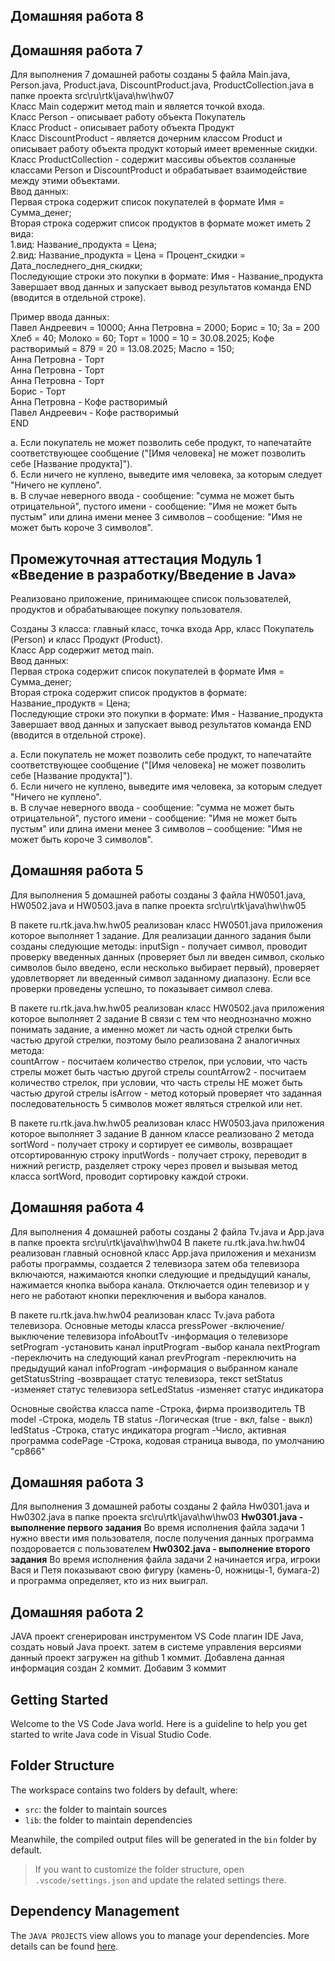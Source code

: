 ## Домашняя работа 8   



## Домашняя работа 7  
Для выполнения 7 домашней работы созданы 5 файла Main.java, Person.java, Product.java, DiscountProduct.java, ProductCollection.java в папке проекта src\ru\rtk\java\hw\hw07  
Класс Main содержит метод main и является точкой входа.    
Класс Person - описывает работу объекта Покупатель  
Класс Product -  описывает работу объекта Продукт  
Класс DiscountProduct - является дочерним классом Product и описывает работу объекта продукт который имеет временные скидки.  
Класс ProductCollection - содержит массивы объектов созланные классами Person и DiscountProduct и обрабатывает взаимодействие между этими объектами.  
Ввод данных:  
Первая строка содержит список покупателей в формате Имя = Сумма_денег;     
Вторая строка содержит список продуктов в формате может иметь 2 вида:  
  1.вид: Название_продукта = Цена;  
  2.вид: Название_продукта = Цена = Процент_скидки = Дата_последнего_дня_скидки;  
Последующие строки это покупки в формате: Имя - Название_продукта  
Завершает ввод данных и запускает вывод результатов команда END (вводится в отдельной строке).  
  
Пример ввода данных:  
Павел Андреевич = 10000; Анна Петровна = 2000; Борис = 10; За = 200  
Хлеб = 40; Молоко = 60; Торт = 1000 = 10 = 30.08.2025; Кофе растворимый = 879 = 20 = 13.08.2025; Масло = 150;  
Анна Петровна - Торт  
Анна Петровна - Торт  
Анна Петровна - Торт  
Борис - Торт  
Анна Петровна - Кофе растворимый  
Павел Андреевич - Кофе растворимый  
END  

а. Если покупатель не может позволить себе продукт, то напечатайте
соответствующее сообщение ("[Имя человека] не может позволить себе
[Название продукта]").  
б. Если ничего не куплено, выведите имя человека, за которым
следует "Ничего не куплено".  
в. В случае неверного ввода - сообщение: "сумма не может быть отрицательной", пустого имени - сообщение: "Имя не может быть пустым" или длина имени менее 3 символов – сообщение: "Имя не может быть короче 3 символов".  

## Промежуточная аттестация Модуль 1 «Введение в разработку/Введение в Java»

Реализовано приложение, принимающее список пользователей, продуктов и обрабатывающее покупку пользователя.  

Созданы 3 класса: главный класс, точка входа App, класс Покупатель (Person) и класс Продукт (Product).  
Класс App содержит метод main.  
Ввод данных:  
Первая строка содержит список покупателей в формате Имя = Сумма_денег;  
Вторая строка содержит список продуктов в формате: Название_продуктв = Цена;  
Последующие строки это покупки в формате: Имя - Название_продукта  
Завершает ввод данных и запускает вывод результатов команда END (вводится в отдельной строке).  

а. Если покупатель не может позволить себе продукт, то напечатайте
соответствующее сообщение ("[Имя человека] не может позволить себе
[Название продукта]").  
б. Если ничего не куплено, выведите имя человека, за которым
следует "Ничего не куплено".  
в. В случае неверного ввода - сообщение: "сумма не может быть отрицательной", пустого имени - сообщение: "Имя не может быть пустым" или длина имени менее 3 символов – сообщение: "Имя не может быть короче 3 символов".  


## Домашняя работа 5
Для выполнения 5 домашней работы созданы 3 файла HW0501.java, HW0502.java и HW0503.java в папке проекта src\ru\rtk\java\hw\hw05

В пакете ru.rtk.java.hw.hw05 реализован класс HW0501.java приложения которое выполняет 1 задание. Для реализации данного задания были созданы следующие методы:
inputSign - получает символ, проводит проверку введенных данных (проверяет был ли введен символ, сколько символов было введено, если несколько выбирает первый), проверяет удовлетворяет ли введенный символ заданному диапазону. Если все проверки проведены успешно, то показывает символ слева.

В пакете ru.rtk.java.hw.hw05 реализован класс HW0502.java приложения которое выполняет 2 задание
В связи с тем что неоднозначно можно понимать задание, а именно может ли часть одной стрелки быть частью другой стрелки, поэтому было реализована 2 аналогичных метода:  
countArrow  - посчитаем количество стрелок, при условии, что часть стрелы может быть частью другой стрелы
countArrow2  - посчитаем количество стрелок, при условии, что часть стрелы НЕ может быть частью другой стрелы
isArrow - метод который проверяет что заданная последовательность 5 символов может являться стрелкой или нет.

В пакете ru.rtk.java.hw.hw05 реализован класс HW0503.java приложения которое выполняет 3 задание
В данном классе реализовано 2 метода 
sortWord - получает строку и сортирует ее символы, возвращает отсортированную строку
inputWords - получает строку, переводит в нижний регистр, разделяет строку через провел и вызывая метод класса sortWord, проводит сортировку каждой строки. 

## Домашняя работа 4
Для выполнения 4 домашней работы созданы 2 файла Tv.java и App.java в папке проекта src\ru\rtk\java\hw\hw04
В пакете ru.rtk.java.hw.hw04 реализован главный основной класс App.java приложения и механизм работы программы, создается 2 телевизора затем оба телевизора включаются, нажимаются кнопки следующие и предыдущий каналы, нажимается кнопка выбора канала. Отключается один телевизор и у него не работают кнопки переключения и выбора каналов.

В пакете ru.rtk.java.hw.hw04 реализован класс  Tv.java работа телевизора.
Основные методы класса 
pressPower      -включение/выключение телевизора
infoAboutTv     -информация о телевизоре
setProgram      -установить канал
inputProgram    -выбор канала 
nextProgram     -переключить на следующий канал
prevProgram     -переключить на предыдущий канал
infoProgram     -информация о выбранном канале
getStatusString -возвращает статус телевизора, текст
setStatus       -изменяет статус телевизора
setLedStatus    -изменяет статус индикатора


Основные свойства класса 
name      -Строка, фирма производитель ТВ
model     -Строка, модель ТВ
status    -Логическая  (true - вкл, false - выкл)
ledStatus -Строка, статус индикатора 
program   -Число, активная программа 
codePage  -Строка, кодовая страница вывода, по умолчанию "cp866"


## Домашняя работа 3
Для выполнения 3 домашней работы созданы 2 файла Hw0301.java и Hw0302.java в папке проекта src\ru\rtk\java\hw\hw03
__Hw0301.java - выполнение первого задания__
Во время исполнения файла задачи 1 нужно ввести имя пользователя, после получения данных программа поздоровается с пользователем
__Hw0302.java - выполнение второго задания__
Во время исполнения файла задачи 2 начинается игра, игроки Вася и Петя показывают свою фигуру (камень-0, ножницы-1, бумага-2) и программа определяет, кто из них выиграл.

## Домашняя работа 2
JAVA проект сгенерирован инструментом VS Code плагин IDE Java, создать новый Java проект.
затем в системе управления версиями данный проект загружен на github 1 коммит.
Добавлена данная информация создан 2 коммит.
Добавим 3 коммит

## Getting Started

Welcome to the VS Code Java world. Here is a guideline to help you get started to write Java code in Visual Studio Code.

## Folder Structure

The workspace contains two folders by default, where:

- `src`: the folder to maintain sources
- `lib`: the folder to maintain dependencies

Meanwhile, the compiled output files will be generated in the `bin` folder by default.

> If you want to customize the folder structure, open `.vscode/settings.json` and update the related settings there.

## Dependency Management

The `JAVA PROJECTS` view allows you to manage your dependencies. More details can be found [here](https://github.com/microsoft/vscode-java-dependency#manage-dependencies).
